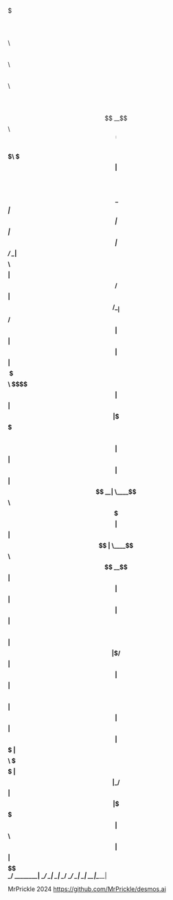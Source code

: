 $$$$$$$\  $$$$$$$$\  $$$$$$\  $$\      $$\  $$$$$$\   $$$$$$\                   $$$$$$\  $$$$$$\
$$  __$$\ $$  _____|$$  __$$\ $$$\    $$$ |$$  __$$\ $$  __$$\                 $$  __$$\ \_$$  _|
$$ |  $$ |$$ |      $$ /  \__|$$$$\  $$$$ |$$ /  $$ |$$ /  \__|                $$ /  $$ |  $$ |
$$ |  $$ |$$$$$\    \$$$$$$\  $$\$$\$$ $$ |$$ |  $$ |\$$$$$$\                  $$$$$$$$ |  $$ |
$$ |  $$ |$$  __|    \____$$\ $$ \$$$  $$ |$$ |  $$ | \____$$\                 $$  __$$ |  $$ |
$$ |  $$ |$$ |      $$\   $$ |$$ |\$  /$$ |$$ |  $$ |$$\   $$ |                $$ |  $$ |  $$ |
$$$$$$$  |$$$$$$$$\ \$$$$$$  |$$ | \_/ $$ | $$$$$$  |\$$$$$$  |      $$\       $$ |  $$ |$$$$$$\
\_______/ \________| \______/ \__|     \__| \______/  \______/       \__|      \__|  \__|\______|



MrPrickle 2024
https://github.com/MrPrickle/desmos.ai
